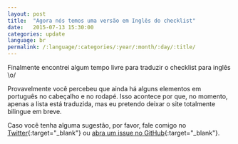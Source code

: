```yaml
---
layout: post
title:  "Agora nós temos uma versão em Inglês do checklist"
date:   2015-07-13 15:30:00
categories: update
language: br
permalink: /:language/:categories/:year/:month/:day/:title/
---
```


Finalmente encontrei algum tempo livre para traduzir o checklist para inglês \o/

Provavelmente você percebeu que ainda há alguns elementos em português no cabeçalho e no rodapé. Isso acontece por que, no momento, apenas a lista está traduzida, mas eu pretendo deixar o site totalmente bilingue em breve.

Caso você tenha alguma sugestão, por favor, fale comigo no [Twitter](http://twitter.com/RafaelFunchal){:target="_blank"} ou [abra um issue no GitHub](https://github.com/rafaelfunchal/wordpress-security-checklist/issues){:target="_blank"}. 
